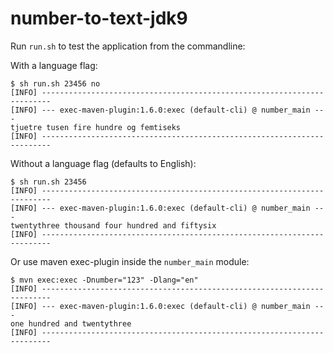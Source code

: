 # number-to-text-jdk9

Run `run.sh` to test the application from the commandline:

With a language flag:
```
$ sh run.sh 23456 no
[INFO] ------------------------------------------------------------------------
[INFO] --- exec-maven-plugin:1.6.0:exec (default-cli) @ number_main ---
tjuetre tusen fire hundre og femtiseks
[INFO] ------------------------------------------------------------------------
```

Without a language flag (defaults to English):
```
$ sh run.sh 23456
[INFO] ------------------------------------------------------------------------
[INFO] --- exec-maven-plugin:1.6.0:exec (default-cli) @ number_main ---
twentythree thousand four hundred and fiftysix
[INFO] ------------------------------------------------------------------------
```

Or use maven exec-plugin inside the `number_main` module:

```
$ mvn exec:exec -Dnumber="123" -Dlang="en"
[INFO] ------------------------------------------------------------------------
[INFO] --- exec-maven-plugin:1.6.0:exec (default-cli) @ number_main ---
one hundred and twentythree
[INFO] ------------------------------------------------------------------------
```
